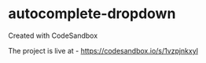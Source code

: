 # autocomplete-dropdown
Created with CodeSandbox

The project is live at - https://codesandbox.io/s/1vzpjnkxyl

